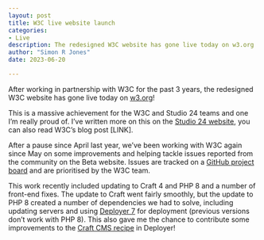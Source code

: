 ```yaml
---
layout: post
title: W3C live website launch
categories:
- Live
description: The redesigned W3C website has gone live today on w3.org
author: "Simon R Jones"
date: 2023-06-20 

---
```


After working in partnership with W3C for the past 3 years, the redesigned W3C website has gone live today on [w3.org](https://www.w3.org/)!

This is a massive achievement for the W3C and Studio 24 teams and one I’m really proud of. I’ve written more on this on 
the [Studio 24 website](https://www.studio24.net/blog/w3c-launch-their-new-website/), you can also read W3C’s blog post [LINK].

After a pause since April last year, we’ve been working with W3C again since May on some improvements and helping tackle 
issues reported from the community on the Beta website. Issues are tracked on a [GitHub project board](https://github.com/orgs/w3c/projects/27) 
and are prioritised by the W3C team.

This work recently included updating to Craft 4 and PHP 8 and a number of front-end fixes. The update to Craft went fairly smoothly, 
but the update to PHP 8 created a number of dependencies we had to solve, including updating servers and using [Deployer 7](https://deployer.org/) 
for deployment (previous versions don’t work with PHP 8). This also gave me the chance to contribute some improvements 
to the [Craft CMS recipe](https://deployer.org/docs/7.x/recipe/craftcms) in Deployer!
